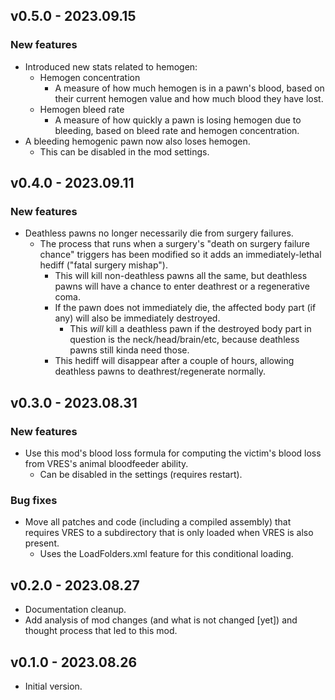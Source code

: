 ## v0.5.0 - 2023.09.15

### New features

* Introduced new stats related to hemogen:
  * Hemogen concentration
    * A measure of how much hemogen is in a pawn's blood, based on their current hemogen value and how much blood they have lost.
  * Hemogen bleed rate
    * A measure of how quickly a pawn is losing hemogen due to bleeding, based on bleed rate and hemogen concentration.
* A bleeding hemogenic pawn now also loses hemogen.
  * This can be disabled in the mod settings.

## v0.4.0 - 2023.09.11

### New features

* Deathless pawns no longer necessarily die from surgery failures.
  * The process that runs when a surgery's "death on surgery failure chance" triggers has been modified so it adds an immediately-lethal hediff ("fatal surgery mishap").
    * This will kill non-deathless pawns all the same, but deathless pawns will have a chance to enter deathrest or a regenerative coma.
    * If the pawn does not immediately die, the affected body part (if any) will also be immediately destroyed.
      * This *will* kill a deathless pawn if the destroyed body part in question is the neck/head/brain/etc, because deathless pawns still kinda need those.
    * This hediff will disappear after a couple of hours, allowing deathless pawns to deathrest/regenerate normally.

## v0.3.0 - 2023.08.31

### New features

* Use this mod's blood loss formula for computing the victim's blood loss from VRES's animal bloodfeeder ability.
  * Can be disabled in the settings (requires restart).

### Bug fixes

* Move all patches and code (including a compiled assembly) that requires VRES to a subdirectory that is only loaded when VRES is also present.
  * Uses the LoadFolders.xml feature for this conditional loading.

## v0.2.0 - 2023.08.27

* Documentation cleanup.
* Add analysis of mod changes (and what is not changed [yet]) and thought process that led to this mod.

## v0.1.0 - 2023.08.26

* Initial version.
